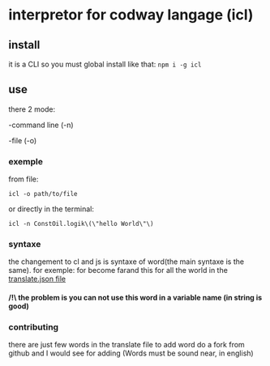 # interpretor for codway langage (icl)
## install
it is a CLI so you must global install like that:
`npm i -g icl`
## use
there 2 mode:

-command line (-n)

-file (-o)
### exemple
from file:

`icl -o path/to/file`

or directly in the terminal:

`icl -n ConstOil.logik\(\"hello World\"\)`
### syntaxe
the changement to cl and js is syntaxe of word(the main syntaxe is the same).
for exemple: for become farand this for all the world in the [translate.json file](https://github.com/Codeway-js/icl/blob/main/bin/translate.json)
#### /!\ the problem is you can not use this word in a variable name (in string is good)

### contributing
there are just few words in the translate file to add word do a fork from github and I would see for adding
(Words must be sound near, in english)
